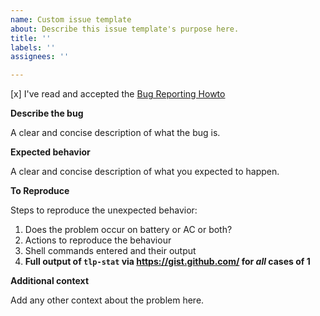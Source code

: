 ```yaml
---
name: Custom issue template
about: Describe this issue template's purpose here.
title: ''
labels: ''
assignees: ''

---
```


[x] I've read and accepted the [Bug Reporting Howto](https://github.com/linrunner/TLP/blob/master/.github/Bug_Reporting_Howto.md)

**Describe the bug**

A clear and concise description of what the bug is.

**Expected behavior**

A clear and concise description of what you expected to happen.

**To Reproduce**

Steps to reproduce the unexpected behavior:

1. Does the problem occur on battery or AC or both?
2. Actions to reproduce the behaviour
3. Shell commands entered and their output
4. **Full output of `tlp-stat` via https://gist.github.com/ for *all* cases of 1**

**Additional context**

Add any other context about the problem here.
